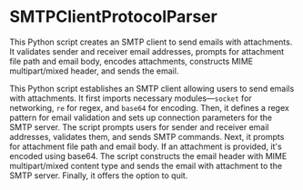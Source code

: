 # SMTPClientProtocolParser
This Python script creates an SMTP client to send emails with attachments. It validates sender and receiver email addresses, prompts for attachment file path and email body, encodes attachments, constructs MIME multipart/mixed header, and sends the email.


This Python script establishes an SMTP client allowing users to send emails with attachments. It first imports necessary modules—`socket` for networking, `re` for regex, and `base64` for encoding. Then, it defines a regex pattern for email validation and sets up connection parameters for the SMTP server. The script prompts users for sender and receiver email addresses, validates them, and sends SMTP commands. Next, it prompts for attachment file path and email body. If an attachment is provided, it's encoded using base64. The script constructs the email header with MIME multipart/mixed content type and sends the email with attachment to the SMTP server. Finally, it offers the option to quit.
